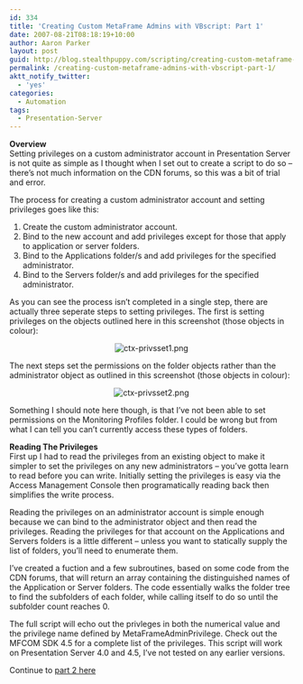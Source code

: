 ```yaml
---
id: 334
title: 'Creating Custom MetaFrame Admins with VBscript: Part 1'
date: 2007-08-21T08:18:19+10:00
author: Aaron Parker
layout: post
guid: http://blog.stealthpuppy.com/scripting/creating-custom-metaframe-admins-with-vbscript-part-1
permalink: /creating-custom-metaframe-admins-with-vbscript-part-1/
aktt_notify_twitter:
  - 'yes'
categories:
  - Automation
tags:
  - Presentation-Server
---
```

**Overview**  
Setting privileges on a custom administrator account in Presentation Server is not quite as simple as I thought when I set out to create a script to do so &#8211; there&#8217;s not much information on the CDN forums, so this was a bit of trial and error.

The process for creating a custom administrator account and setting privileges goes like this:

  1. Create the custom administrator account.
  2. Bind to the new account and add privileges except for those that apply to application or server folders.
  3. Bind to the Applications folder/s and add privileges for the specified administrator.
  4. Bind to the Servers folder/s and add privileges for the specified administrator.

As you can see the process isn&#8217;t completed in a single step, there are actually three seperate steps to setting privileges. The first is setting privileges on the objects outlined here in this screenshot (those objects in colour):

<p style="text-align: center">
  <img src="http://stealthpuppy.com/wp-content/uploads/2007/08/ctx-privsset1.png" alt="ctx-privsset1.png" />
</p>

The next steps set the permissions on the folder objects rather than the administrator object as outlined in this screenshot (those objects in colour):

<p style="text-align: center">
  <img src="http://stealthpuppy.com/wp-content/uploads/2007/08/ctx-privsset2.png" alt="ctx-privsset2.png" />
</p>

Something I should note here though, is that I&#8217;ve not been able to set permissions on the Monitoring Profiles folder. I could be wrong but from what I can tell you can&#8217;t currently access these types of folders.

**Reading The Privileges**  
First up I had to read the privileges from an existing object to make it simpler to set the privileges on any new administrators &#8211; you&#8217;ve gotta learn to read before you can write. Initially setting the privileges is easy via the Access Management Console then programatically reading back then simplifies the write process.

Reading the privileges on an administrator account is simple enough because we can bind to the administrator object and then read the privileges. Reading the privileges for that account on the Applications and Servers folders is a little different &#8211; unless you want to statically supply the list of folders, you&#8217;ll need to enumerate them.

I&#8217;ve created a fuction and a few subroutines, based on some code from the CDN forums, that will return an array containing the distinguished names of the Application or Server folders. The code essentially walks the folder tree to find the subfolders of each folder, while calling itself to do so until the subfolder count reaches 0.

The full script will echo out the privleges in both the numerical value and the privilege name defined by MetaFrameAdminPrivilege. Check out the MFCOM SDK 4.5 for a complete list of the privileges. This script will work on Presentation Server 4.0 and 4.5, I&#8217;ve not tested on any earlier versions.



Continue to [part 2 here](http://stealthpuppy.com/scripting/creating-custom-metaframe-admins-with-vbscript-part-2)